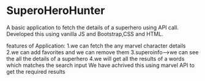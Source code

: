 # SuperoHeroHunter
A basic application to fetch the details of a superhero using API call. Developed this using vanilla JS and Bootstrap,CSS and HTML.

features of Application:
  1.we can fetch the any marvel character details
  2.we can add favorites and we can remove them 
  3.superoinfo-->we can see the all the details of a superhero
  4.we will get all the results of a words which matches the search input
We have achrived this using marvel API to get the required results

